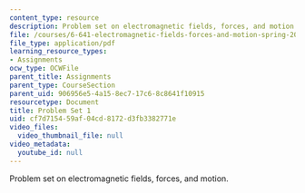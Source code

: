 ```yaml
---
content_type: resource
description: Problem set on electromagnetic fields, forces, and motion.
file: /courses/6-641-electromagnetic-fields-forces-and-motion-spring-2005/cf7d715459af04cd8172d3fb3382771e_ps1sp05.pdf
file_type: application/pdf
learning_resource_types:
- Assignments
ocw_type: OCWFile
parent_title: Assignments
parent_type: CourseSection
parent_uid: 906956e5-4a15-8ec7-17c6-8c8641f10915
resourcetype: Document
title: Problem Set 1
uid: cf7d7154-59af-04cd-8172-d3fb3382771e
video_files:
  video_thumbnail_file: null
video_metadata:
  youtube_id: null
---
```

Problem set on electromagnetic fields, forces, and motion.

